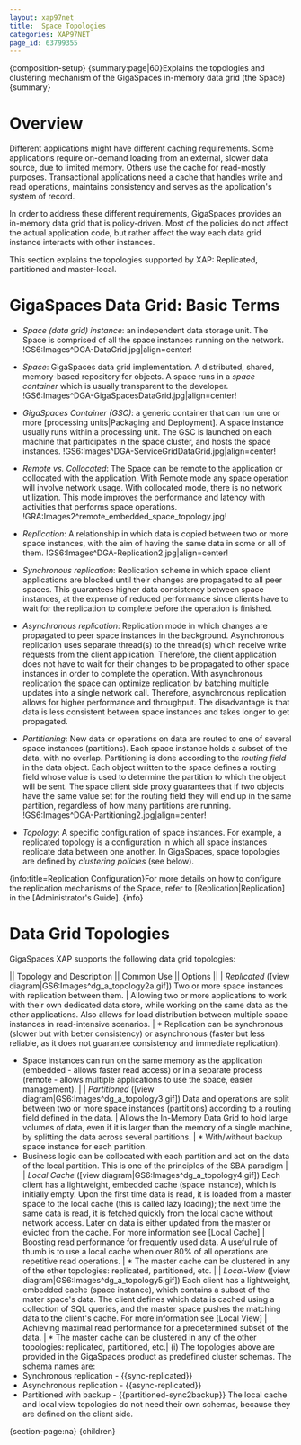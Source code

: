 ```yaml
---
layout: xap97net
title:  Space Topologies
categories: XAP97NET
page_id: 63799355
---
```


{composition-setup}
{summary:page|60}Explains the topologies and clustering mechanism of the GigaSpaces in-memory data grid (the Space){summary}

# Overview

Different applications might have different caching requirements. Some applications require on-demand loading from an external, slower data source, due to limited memory. Others use the cache for read-mostly purposes. Transactional applications need a cache that handles write and read operations, maintains consistency and serves as the application's system of record.

In order to address these different requirements, GigaSpaces provides an in-memory data grid that is policy-driven. Most of the policies do not affect the actual application code, but rather affect the way each data grid instance interacts with other instances.

This section explains the topologies supported by XAP: Replicated, partitioned and master-local.

# GigaSpaces Data Grid: Basic Terms

- *Space (data grid) instance*: an independent data storage unit. The Space is comprised of all the space instances running on the network. !GS6:Images^DGA-DataGrid.jpg|align=center!
- *Space*: GigaSpaces data grid implementation. A distributed, shared, memory-based repository for objects. A space runs in a _space container_ which is usually transparent to the developer.
!GS6:Images^DGA-GigaSpacesDataGrid.jpg|align=center!
- *GigaSpaces Container (GSC)*: a generic container that can run one or more [processing units|Packaging and Deployment]. A space instance usually runs within a processing unit. The GSC is launched on each machine that participates in the space cluster, and hosts the space instances. !GS6:Images^DGA-ServiceGridDataGrid.jpg|align=center!
- *Remote vs. Collocated*: The Space can be remote to the application or collocated with the application. With Remote mode any space operation will involve network usage. With collocated mode, there is no network utilization. This mode improves the performance and latency with activities that performs space operations.
!GRA:Images2^remote_embedded_space_topology.jpg!
- *Replication*: A relationship in which data is copied between two or more space instances, with the aim of having the same data in some or all of them. !GS6:Images^DGA-Replication2.jpg|align=center!
- *Synchronous replication*: Replication scheme in which space client applications are blocked until their changes are propagated to all peer spaces. This guarantees higher data consistency between space instances, at the expense of reduced performance since clients have to wait for the replication to complete before the operation is finished.

- *Asynchronous replication*: Replication mode in which changes are propagated to peer space instances in the background. Asynchronous replication uses separate thread(s) to the thread(s) which receive write requests from the client application. Therefore, the client application does not have to wait for their changes to be propagated to other space instances in order to complete the operation. With asynchronous replication the space can optimize replication by batching multiple updates into a single network call. Therefore, asynchronous replication allows for higher performance and throughput. The disadvantage is that data is less consistent between space instances and takes longer to get propagated.

- *Partitioning*: New data or operations on data are routed to one of several space instances (partitions). Each space instance holds a subset of the data, with no overlap. Partitioning is done according to the _routing field_ in the data object. Each object written to the space defines a routing field whose value is used to determine the partition to which the object will be sent. The space client side proxy guarantees that if two objects have the same value set for the routing field they will end up in the same partition, regardless of how many partitions are running. !GS6:Images^DGA-Partitioning2.jpg|align=center!
- *Topology*: A specific configuration of space instances. For example, a replicated topology is a configuration in which all space instances replicate data between one another. In GigaSpaces, space topologies are defined by _clustering policies_ (see below).

{info:title=Replication Configuration}For more details on how to configure the replication mechanisms of the Space, refer to [Replication|Replication] in the [Administrator's Guide]. {info}

# Data Grid Topologies

GigaSpaces XAP supports the following data grid topologies:

|| Topology and Description || Common Use || Options ||
| *Replicated* ([view diagram|GS6:Images^dg_a_topology2a.gif])
 Two or more space instances with replication between them. | Allowing two or more applications to work with their own dedicated data store, while working on the same data as the other applications. Also allows for load distribution between multiple space instances in read-intensive scenarios. | * Replication can be synchronous (slower but with better consistency) or asynchronous (faster but less reliable, as it does not guarantee consistency and immediate replication).
- Space instances can run on the same memory as the application (embedded - allows faster read access) or in a separate process (remote - allows multiple applications to use the space, easier management). |
| *Partitioned* ([view diagram|GS6:Images^dg_a_topology3.gif])
 Data and operations are split between two or more space instances (partitions) according to a routing field defined in the data. | Allows the In-Memory Data Grid to hold large volumes of data, even if it is larger than the memory of a single machine, by splitting the data across several partitions. | * With/without backup space instance for each partition.
- Business logic can be collocated with each partition and act on the data of the local partition. This is one of the principles of the SBA paradigm |
| *Local Cache* ([view diagram|GS6:Images^dg_a_topology4.gif])
 Each client has a lightweight, embedded cache (space instance), which is initially empty. Upon the first time data is read, it is loaded from a master space to the local cache (this is called lazy loading); the next time the same data is read, it is fetched quickly from the local cache without network access. Later on data is either updated from the master or evicted from the cache. For more information see [Local Cache]    | Boosting read performance for frequently used data. A useful rule of thumb is to use a local cache when over 80% of all operations are repetitive read operations. | * The master cache can be clustered in any of the other topologies: replicated, partitioned, etc. |
| *Local-View* ([view diagram|GS6:Images^dg_a_topology5.gif])
 Each client has a lightweight, embedded cache (space instance), which contains a subset of the mater space's data. The client defines which data is cached using a collection of SQL queries, and the master space pushes the matching data to the client's cache. For more information see [Local View] | Achieving maximal read performance for a predetermined subset of the data. | * The master cache can be clustered in any of the other topologies: replicated, partitioned, etc.|
(i) The topologies above are provided in the GigaSpaces product as predefined cluster schemas. The schema names are:
- Synchronous replication - {{sync-replicated}}
- Asynchronous replication - {{async-replicated}}
- Partitioned with backup - {{partitioned-sync2backup}}
The local cache and local view topologies do not need their own schemas, because they are defined on the client side.

{section-page:na}
{children}